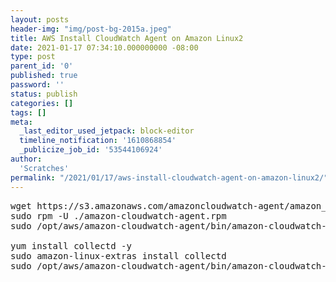 ```yaml
---
layout: posts
header-img: "img/post-bg-2015a.jpeg"
title: AWS Install CloudWatch Agent on Amazon Linux2
date: 2021-01-17 07:34:10.000000000 -08:00
type: post
parent_id: '0'
published: true
password: ''
status: publish
categories: []
tags: []
meta:
  _last_editor_used_jetpack: block-editor
  timeline_notification: '1610868854'
  _publicize_job_id: '53544106924'
author:
  'Scratches'
permalink: "/2021/01/17/aws-install-cloudwatch-agent-on-amazon-linux2/"
---
```

<pre>
wget https://s3.amazonaws.com/amazoncloudwatch-agent/amazon_linux/amd64/latest/amazon-cloudwatch-agent.rpm
sudo rpm -U ./amazon-cloudwatch-agent.rpm
sudo /opt/aws/amazon-cloudwatch-agent/bin/amazon-cloudwatch-agent-config-wizard

yum install collectd -y
sudo amazon-linux-extras install collectd
sudo /opt/aws/amazon-cloudwatch-agent/bin/amazon-cloudwatch-agent-ctl -a fetch-config -m ec2 -s -c file:config.json
</pre>


